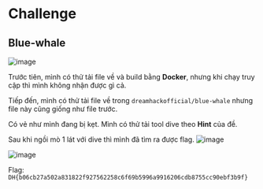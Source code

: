 # Challenge
## Blue-whale
![image](https://github.com/user-attachments/assets/4d239584-b2fd-4e55-a1d5-dcf88f9a2017)

Trước tiên, mình có thử tải file về và build bằng **Docker**, nhưng khi chạy truy cập thì mình không nhận được gì cả. 

Tiếp đến, mình có thử tải file về trong `dreamhackofficial/blue-whale` nhưng file này cũng giống như file trước. 

Có vẻ như mình đang bị kẹt. Mình có thử tải tool dive theo **Hint** của đề. 

Sau khi ngồi mò 1 lát với dive thì mình đã tìm ra được flag. 
![image](https://github.com/user-attachments/assets/8a840b66-6310-40a5-bc3a-08b61ab041af)

![image](https://github.com/user-attachments/assets/99dd9ef0-db4d-41d1-aaa9-7170e907e2f2)

Flag: `DH{b06cb27a502a831822f927562258c6f69b5996a9916206cdb8755cc90ebf3b9f}`
